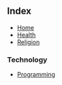 ## Index

* [Home](../index.md)
* [Health](../health/index-health.md)
* [Religion](../religion/index-religion.md)

### Technology

* [Programming](index-programming.md)